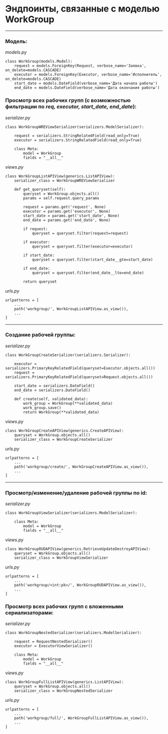 # Эндпоинты, связанные с моделью WorkGroup

---
### Модель:
_models.py_
```
class WorkGroup(models.Model):
    request = models.ForeignKey(Request, verbose_name='Заявка', on_delete=models.CASCADE)
    executor = models.ForeignKey(Executor, verbose_name='Исполнитель', on_delete=models.CASCADE)
    start_date = models.DateField(verbose_name='Дата начала работы')
    end_date = models.DateField(verbose_name='Дата окончания работы')
```

### Просмотр всех рабочих групп (с возможностью фильтрации по _req, executor, start_date, end_date_):
_serializer.py_
```
class WorkGroupWREViewSerializer(serializers.ModelSerializer):

    request = serializers.StringRelatedField(read_only=True)
    executor = serializers.StringRelatedField(read_only=True)

    class Meta:
        model = WorkGroup
        fields = "__all__"
```

_views.py_
```
class WorkGroupListAPIView(generics.ListAPIView):
    serializer_class = WorkGroupWREViewSerializer

    def get_queryset(self):
        queryset = WorkGroup.objects.all()
        params = self.request.query_params

        request = params.get('request', None)
        executor = params.get('executor', None)
        start_date = params.get('start_date', None)
        end_date = params.get('end_date', None)

        if request:
            queryset = queryset.filter(request=request)

        if executor:
            queryset = queryset.filter(executor=executor)

        if start_date:
            queryset = queryset.filter(start_date__gte=start_date)

        if end_date:
            queryset = queryset.filter(end_date__lte=end_date)

        return queryset
```

_urls.py_
```
urlpatterns = [
    ...
    path('workgroup/', WorkGroupListAPIView.as_view()),
    ...
]
```
---
### Создание рабочей группы:
_serializer.py_
```
class WorkGroupCreateSerializer(serializers.Serializer):

    executor = serializers.PrimaryKeyRelatedField(queryset=Executor.objects.all())
    request = serializers.PrimaryKeyRelatedField(queryset=Request.objects.all())

    start_date = serializers.DateField()
    end_date = serializers.DateField()

    def create(self, validated_data):
        work_group = WorkGroup(**validated_data)
        work_group.save()
        return WorkGroup(**validated_data)
```

_views.py_
```
class WorkGroupCreateAPIView(generics.CreateAPIView):
    queryset = WorkGroup.objects.all()
    serializer_class = WorkGroupCreateSerializer
```

_urls.py_
```
urlpatterns = [
    ...
    path('workgroup/create/', WorkGroupCreateAPIView.as_view()),
    ...
]
```
---
### Просмотр/изменение/удаление рабочей группы по id:
_serializer.py_
```
class WorkGroupViewSerializer(serializers.ModelSerializer):

    class Meta:
        model = WorkGroup
        fields = "__all__"
```

_views.py_
```
class WorkGroupRUDAPIView(generics.RetrieveUpdateDestroyAPIView):
    queryset = WorkGroup.objects.all()
    serializer_class = WorkGroupViewSerializer
```

_urls.py_
```
urlpatterns = [
    ...
    path('workgroup/<int:pk>/', WorkGroupRUDAPIView.as_view()),
    ...
]
```
### Просмотр всех рабочих групп с вложенными сериализаторами:
_serializer.py_
```
class WorkGroupNestedSerializer(serializers.ModelSerializer):

    request = RequestNestedSerializer()
    executor = ExecutorViewSerializer()

    class Meta:
        model = WorkGroup
        fields = "__all__"
```

_views.py_
```
class WorkGroupFullListAPIView(generics.ListAPIView):
    queryset = WorkGroup.objects.all()
    serializer_class = WorkGroupNestedSerializer
```

_urls.py_
```
urlpatterns = [
    ...
    path('workgroup/full/', WorkGroupFullListAPIView.as_view()),
    ...
]
```